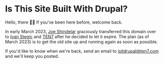 # Is This Site Built With Drupal?
Hello, there 👋🏻 If you've been here before, welcome back.

In early March 2023, [Joe Shindelar](https://www.drupal.org/u/eojthebrave) graciously transferred this domain over to [Ivan Stegic](https://ten7.com/about/team/ivan-stegic) and [TEN7](https://ten7.com/) after he decided to let it expire. The plan (as of March 2023) is to get the old site up and running again as soon as possible.

If you'd like to know when we're back, send an email to [isitdrupal@ten7.com](mailto:isitdrupal@ten7.com) and we'll keep you posted.
